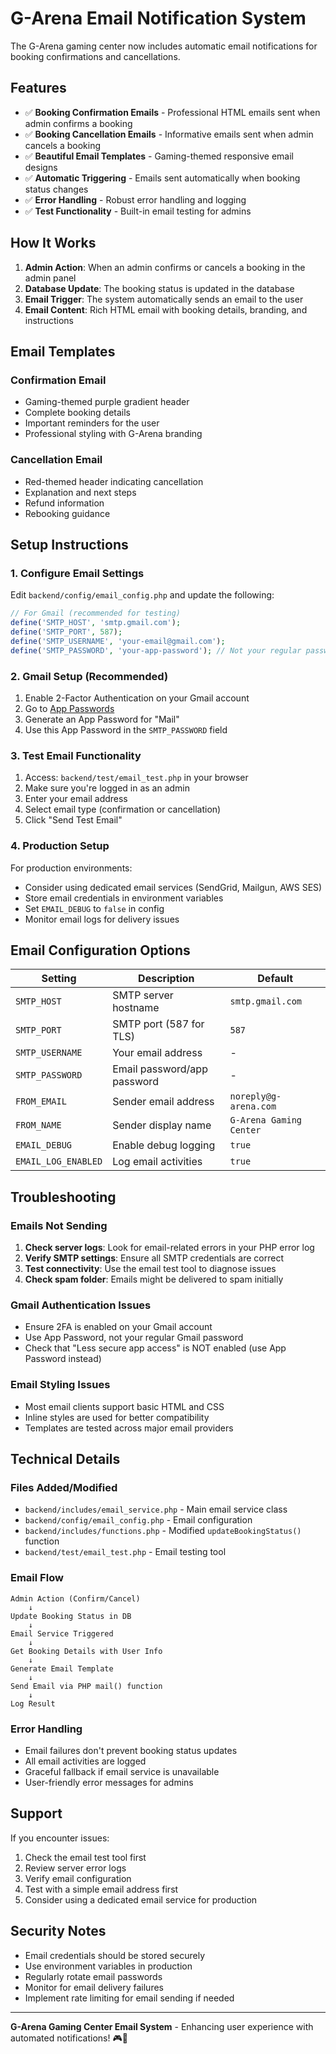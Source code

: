 # G-Arena Email Notification System

The G-Arena gaming center now includes automatic email notifications for booking confirmations and cancellations.

## Features

- ✅ **Booking Confirmation Emails** - Professional HTML emails sent when admin confirms a booking
- ✅ **Booking Cancellation Emails** - Informative emails sent when admin cancels a booking  
- ✅ **Beautiful Email Templates** - Gaming-themed responsive email designs
- ✅ **Automatic Triggering** - Emails sent automatically when booking status changes
- ✅ **Error Handling** - Robust error handling and logging
- ✅ **Test Functionality** - Built-in email testing for admins

## How It Works

1. **Admin Action**: When an admin confirms or cancels a booking in the admin panel
2. **Database Update**: The booking status is updated in the database
3. **Email Trigger**: The system automatically sends an email to the user
4. **Email Content**: Rich HTML email with booking details, branding, and instructions

## Email Templates

### Confirmation Email
- Gaming-themed purple gradient header
- Complete booking details
- Important reminders for the user
- Professional styling with G-Arena branding

### Cancellation Email  
- Red-themed header indicating cancellation
- Explanation and next steps
- Refund information
- Rebooking guidance

## Setup Instructions

### 1. Configure Email Settings

Edit `backend/config/email_config.php` and update the following:

```php
// For Gmail (recommended for testing)
define('SMTP_HOST', 'smtp.gmail.com');
define('SMTP_PORT', 587);
define('SMTP_USERNAME', 'your-email@gmail.com');
define('SMTP_PASSWORD', 'your-app-password'); // Not your regular password!
```

### 2. Gmail Setup (Recommended)

1. Enable 2-Factor Authentication on your Gmail account
2. Go to [App Passwords](https://support.google.com/accounts/answer/185833)
3. Generate an App Password for "Mail"
4. Use this App Password in the `SMTP_PASSWORD` field

### 3. Test Email Functionality

1. Access: `backend/test/email_test.php` in your browser
2. Make sure you're logged in as an admin
3. Enter your email address
4. Select email type (confirmation or cancellation)
5. Click "Send Test Email"

### 4. Production Setup

For production environments:

- Consider using dedicated email services (SendGrid, Mailgun, AWS SES)
- Store email credentials in environment variables
- Set `EMAIL_DEBUG` to `false` in config
- Monitor email logs for delivery issues

## Email Configuration Options

| Setting | Description | Default |
|---------|-------------|---------|
| `SMTP_HOST` | SMTP server hostname | `smtp.gmail.com` |
| `SMTP_PORT` | SMTP port (587 for TLS) | `587` |
| `SMTP_USERNAME` | Your email address | - |
| `SMTP_PASSWORD` | Email password/app password | - |
| `FROM_EMAIL` | Sender email address | `noreply@g-arena.com` |
| `FROM_NAME` | Sender display name | `G-Arena Gaming Center` |
| `EMAIL_DEBUG` | Enable debug logging | `true` |
| `EMAIL_LOG_ENABLED` | Log email activities | `true` |

## Troubleshooting

### Emails Not Sending

1. **Check server logs**: Look for email-related errors in your PHP error log
2. **Verify SMTP settings**: Ensure all SMTP credentials are correct
3. **Test connectivity**: Use the email test tool to diagnose issues
4. **Check spam folder**: Emails might be delivered to spam initially

### Gmail Authentication Issues

- Ensure 2FA is enabled on your Gmail account
- Use App Password, not your regular Gmail password
- Check that "Less secure app access" is NOT enabled (use App Password instead)

### Email Styling Issues

- Most email clients support basic HTML and CSS
- Inline styles are used for better compatibility
- Templates are tested across major email providers

## Technical Details

### Files Added/Modified

- `backend/includes/email_service.php` - Main email service class
- `backend/config/email_config.php` - Email configuration
- `backend/includes/functions.php` - Modified `updateBookingStatus()` function
- `backend/test/email_test.php` - Email testing tool

### Email Flow

```
Admin Action (Confirm/Cancel) 
    ↓
Update Booking Status in DB
    ↓
Email Service Triggered
    ↓
Get Booking Details with User Info
    ↓
Generate Email Template
    ↓
Send Email via PHP mail() function
    ↓
Log Result
```

### Error Handling

- Email failures don't prevent booking status updates
- All email activities are logged
- Graceful fallback if email service is unavailable
- User-friendly error messages for admins

## Support

If you encounter issues:

1. Check the email test tool first
2. Review server error logs
3. Verify email configuration
4. Test with a simple email address first
5. Consider using a dedicated email service for production

## Security Notes

- Email credentials should be stored securely
- Use environment variables in production
- Regularly rotate email passwords
- Monitor for email delivery failures
- Implement rate limiting for email sending if needed

---

**G-Arena Gaming Center Email System** - Enhancing user experience with automated notifications! 🎮📧
